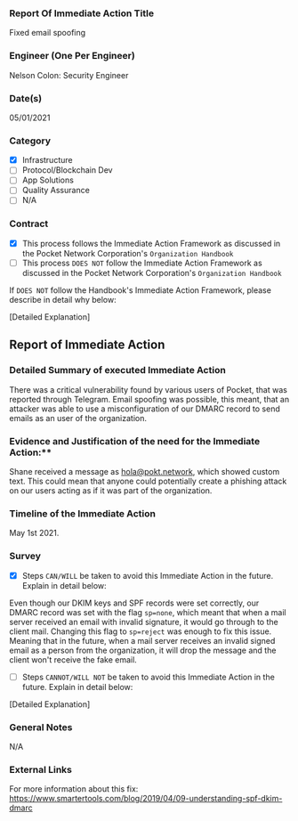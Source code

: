 ### Report Of Immediate Action Title 
Fixed email spoofing
### Engineer (One Per Engineer)
Nelson Colon: Security Engineer
### Date(s)
05/01/2021
### Category
- [X] Infrastructure
- [ ] Protocol/Blockchain Dev
- [ ] App Solutions
- [ ] Quality Assurance
- [ ] N/A
### Contract
- [X] This process follows the Immediate Action Framework as discussed in the Pocket Network Corporation's `Organization Handbook`
- [ ] This process `DOES NOT` follow the Immediate Action Framework as discussed in the Pocket Network Corporation's `Organization Handbook`

If `DOES NOT` follow the Handbook's Immediate Action Framework, please describe in detail why below:

[Detailed Explanation]
## Report of Immediate Action
### Detailed Summary of executed Immediate Action
There was a critical vulnerability found by various users of Pocket, that was reported through Telegram. Email spoofing was possible, this meant, that an attacker was able to use a misconfiguration of our DMARC record to send emails as an user of the organization. 

### Evidence and Justification of the need for the Immediate Action:**
Shane received a message as hola@pokt.network, which showed custom text.
This could mean that anyone could potentially create a phishing attack on our users acting as if it was part of the organization.

### Timeline of the Immediate Action
May 1st 2021.

### Survey
- [X] Steps `CAN/WILL` be taken to avoid this Immediate Action in the future. Explain in detail below:

Even though our DKIM keys and SPF records were set correctly, our DMARC record was set with the flag `sp=none`, which meant that when a mail server received an email with invalid signature, it would go through to the client mail. Changing this flag to `sp=reject` was enough to fix this issue. Meaning that in the future, when a mail server receives an invalid signed email as a person from the organization, it will drop the message and the client won't receive the fake email.

- [ ] Steps `CANNOT/WILL NOT` be taken to avoid this Immediate Action in the future. Explain in detail below:

[Detailed Explanation]

### General Notes
N/A
### External Links
For more information about this fix: https://www.smartertools.com/blog/2019/04/09-understanding-spf-dkim-dmarc